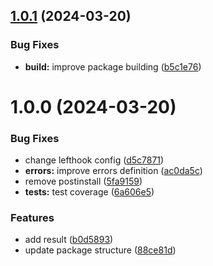 ## [1.0.1](https://github.com/light-tower-team/monads/compare/v1.0.0...v1.0.1) (2024-03-20)


### Bug Fixes

* **build:** improve package building ([b5c1e76](https://github.com/light-tower-team/monads/commit/b5c1e76864f51494452cf79851c0075cecd41e68))

# 1.0.0 (2024-03-20)


### Bug Fixes

* change lefthook config ([d5c7871](https://github.com/light-tower-team/monads/commit/d5c7871b6aa1921dee80bc44c80c8b0297b32389))
* **errors:** improve errors definition ([ac0da5c](https://github.com/light-tower-team/monads/commit/ac0da5c05ba1745f83afb31cab2ef31697d6b0d8))
* remove postinstall ([5fa9159](https://github.com/light-tower-team/monads/commit/5fa91595c6846c0cfb1140d9bf34f501c607e4ac))
* **tests:** test coverage ([6a606e5](https://github.com/light-tower-team/monads/commit/6a606e596683ee61dd69dc4963bc6ba9548b8bdc))


### Features

* add result ([b0d5893](https://github.com/light-tower-team/monads/commit/b0d5893f71b2b5450644fed4022c4524dfb2bef8))
* update package structure ([88ce81d](https://github.com/light-tower-team/monads/commit/88ce81deed399b94de1360f31dbbdc4d6ce47a7a))
